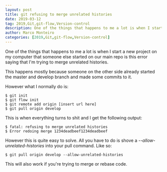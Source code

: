 ```yaml
---
layout: post
title: git refusing to merge unrelated histories
date: 2019-03-12
tag: 2019,Git,git-flow,Version-control
description: One of the things that happens to me a lot is when I start a new project on my computer that someone else started on our main repo  is this
author: Marco Monteiro
categories: [2019,Git,git-flow,Version-control]
---
```


One of the things that happens to me a lot is when I start a new project on my computer that someone else started on our main repo  is this error saying that I'm trying to merge unrelated histories.

This happens mostly because someone on the other side already started the master and develop branch and made some commits to it.

<!--more-->

However what I normally do is:

	$ git init
	$ git flow init
	$ git remote add origin [insert url here]
	$ git pull origin develop

This is when everything turns to shit and I get the following output:

	$ fatal: refusing to merge unrelated histories
	$ Error redoing merge 1234deadbeef1234deadbeef

However this is quite easy to solve. All you have to do is shove a *--allow-unrelated-histories* into your pull command. Like so:

	$ git pull origin develop --allow-unrelated-histories

This will also work if you're trying to merge or rebase code.
